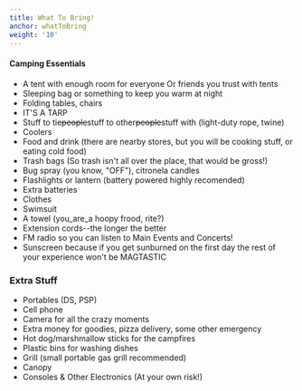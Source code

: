 ```yaml
---
title: What To Bring!
anchor: whatToBring
weight: '10'
---
```

#### Camping Essentials

* A tent with enough room for everyone Or friends you trust with tents
* Sleeping bag or something to keep you warm at night
* Folding tables, chairs
* IT'S A TARP
* Stuff to tie~~people~~stuff to other~~people~~stuff with (light-duty rope, twine)
* Coolers
* Food and drink (there are nearby stores, but you will be cooking stuff, or eating cold food)
* Trash bags (So trash isn't all over the place, that would be gross!)
* Bug spray (you know, "OFF"), citronela candles
* Flashlights or lantern (battery powered highly recomended)
* Extra batteries
* Clothes
* Swimsuit
* A towel (you_are_a hoopy frood, rite?)
* Extension cords--the longer the better
* FM radio so you can listen to Main Events and Concerts!
* Sunscreen because if you get sunburned on the first day the rest of your experience won't be MAGTASTIC

### Extra Stuff

* Portables (DS, PSP)
* Cell phone
* Camera for all the crazy moments
* Extra money for goodies, pizza delivery, some other emergency
* Hot dog/marshmallow sticks for the campfires
* Plastic bins for washing dishes
* Grill (small portable gas grill recommended)
* Canopy
* Consoles & Other Electronics (At your own risk!)
